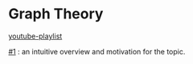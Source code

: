 # Graph Theory

[youtube-playlist](https://youtube.com/playlist?list=PLDV1Zeh2NRsDGO4--qE8yH72HFL1Km93P)

[#1](https://youtu.be/DgXR2OWQnLc) : an intuitive overview and motivation for the topic.
